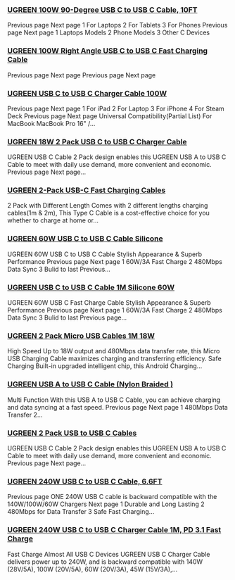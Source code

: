 ### [UGREEN 100W 90-Degree USB C to USB C Cable, 10FT](https://eu.ugreen.com/products/ugreen-100w-usb-c-cable-iphone-macbook) ###

 Previous page Next page 1 For Laptops 2 For Tablets 3 For Phones Previous page Next page 1 Laptops Models 2 Phone Models 3 Other C Devices

### [UGREEN 100W Right Angle USB C to USB C Fast Charging Cable](https://eu.ugreen.com/products/ugreen-100w-right-angle-usb-c-fast-charging-cable) ###

 Previous page Next page Previous page Next page

### [UGREEN USB C to USB C Charger Cable 100W](https://eu.ugreen.com/products/ugreen-usb-c-cable-100w) ###

Previous page Next page 1 For iPad 2 For Laptop 3 For iPhone 4 For Steam Deck Previous page Next page Universal Compatibility(Partial List) For MacBook MacBook Pro 16" /...

### [UGREEN 18W 2 Pack USB C to USB C Charger Cable](https://eu.ugreen.com/products/ugreen-18w-2-pack-usb-c-to-usb-c-charger-cable) ###

UGREEN USB C Cable 2 Pack design enables this UGREEN USB A to USB C Cable to meet with daily use demand, more convenient and economic. Previous page Next page...

### [UGREEN 2-Pack USB-C Fast Charging Cables](https://eu.ugreen.com/products/ugreen-usb-c-fast-charging-cables) ###

2 Pack with Different Length Comes with 2 different lengths charging cables(1m & 2m), This Type C Cable is a cost-effective choice for you whether to charge at home or...

### [UGREEN 60W USB C to USB C Cable Silicone](https://eu.ugreen.com/products/ugreen-usb-c-to-usb-c-cable) ###

UGREEN 60W USB C to USB C Cable Stylish Appearance & Superb Performance Previous page Next page 1 60W/3A Fast Charge 2 480Mbps Data Sync 3 Bulid to last Previous...

### [UGREEN USB C to USB C Cable 1M Silicone 60W](https://eu.ugreen.com/products/ugreen-usb-c-to-usb-c-cable-1) ###

UGREEN 60W USB C Fast Charge Cable Stylish Appearance & Superb Performance Previous page Next page 1 60W/3A Fast Charge 2 480Mbps Data Sync 3 Bulid to last Previous page...

### [UGREEN 2 Pack Micro USB Cables 1M 18W](https://eu.ugreen.com/products/ugreen-micro-usb-cable-fast-charging) ###

High Speed Up to 18W output and 480Mbps data transfer rate, this Micro USB Charging Cable maximizes charging and transferring efficiency. Safe Charging Built-in upgraded intelligent chip, this Android Charging...

### [UGREEN USB A to USB C Cable (Nylon Braided )](https://eu.ugreen.com/products/ugreen-usb-a-to-usb-c-cable-nylon-braided) ###

Multi Function With this USB A to USB C Cable, you can achieve charging and data syncing at a fast speed. Previous page Next page 1 480Mbps Data Transfer 2...

### [UGREEN 2 Pack USB to USB C Cables](https://eu.ugreen.com/products/ugreen-2-pack-usb-to-usb-c-cables) ###

UGREEN USB C Cable 2 Pack design enables this UGREEN USB A to USB C Cable to meet with daily use demand, more convenient and economic. Previous page Next page...

### [UGREEN 240W USB C to USB C Cable, 6.6FT](https://eu.ugreen.com/products/ugreen-240w-usb-c-cable) ###

Previous page ONE 240W USB C cable is backward compatible with the 140W/100W/60W Chargers Next page 1 Durable and Long Lasting 2 480Mbps for Data Transfer 3 Safe Fast Charging...

### [UGREEN 240W USB C to USB C Charger Cable 1M, PD 3.1 Fast Charge](https://eu.ugreen.com/products/ugreen-240w-usb-c-to-usb-c-charger-cable) ###

Fast Charge Almost All USB C Devices UGREEN USB C Charger Cable delivers power up to 240W, and is backward compatible with 140W (28V/5A), 100W (20V/5A), 60W (20V/3A), 45W (15V/3A),...
